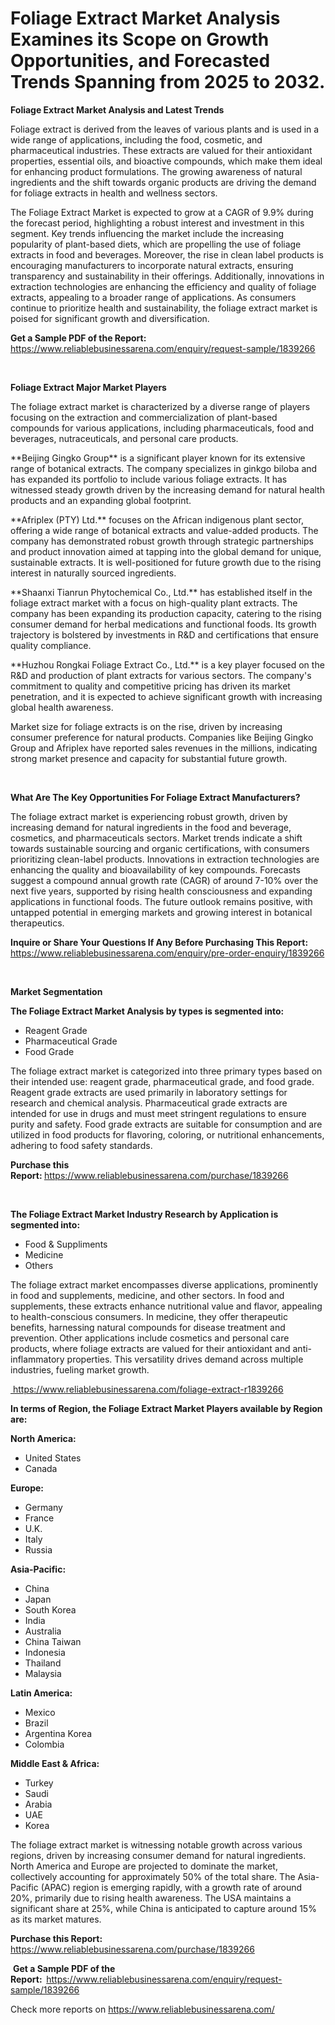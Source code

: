 <p><h1>Foliage Extract Market Analysis Examines its Scope on Growth Opportunities, and Forecasted Trends Spanning from 2025 to 2032.</h1></p><p><strong>Foliage Extract Market Analysis and Latest Trends</strong></p>
<p><p>Foliage extract is derived from the leaves of various plants and is used in a wide range of applications, including the food, cosmetic, and pharmaceutical industries. These extracts are valued for their antioxidant properties, essential oils, and bioactive compounds, which make them ideal for enhancing product formulations. The growing awareness of natural ingredients and the shift towards organic products are driving the demand for foliage extracts in health and wellness sectors.</p><p>The Foliage Extract Market is expected to grow at a CAGR of 9.9% during the forecast period, highlighting a robust interest and investment in this segment. Key trends influencing the market include the increasing popularity of plant-based diets, which are propelling the use of foliage extracts in food and beverages. Moreover, the rise in clean label products is encouraging manufacturers to incorporate natural extracts, ensuring transparency and sustainability in their offerings. Additionally, innovations in extraction technologies are enhancing the efficiency and quality of foliage extracts, appealing to a broader range of applications. As consumers continue to prioritize health and sustainability, the foliage extract market is poised for significant growth and diversification.</p></p>
<p><strong>Get a Sample PDF of the Report:&nbsp;</strong> <a href="https://www.reliablebusinessarena.com/enquiry/request-sample/1839266?utm_campaign=3024&utm_medium=2&utm_source=Github&utm_content=ia&utm_term=03042025&utm_id=foliage-extract">https://www.reliablebusinessarena.com/enquiry/request-sample/1839266</a></p>
<p>&nbsp;</p>
<p><strong>Foliage Extract Major Market Players</strong></p>
<p><p>The foliage extract market is characterized by a diverse range of players focusing on the extraction and commercialization of plant-based compounds for various applications, including pharmaceuticals, food and beverages, nutraceuticals, and personal care products.</p><p>**Beijing Gingko Group** is a significant player known for its extensive range of botanical extracts. The company specializes in ginkgo biloba and has expanded its portfolio to include various foliage extracts. It has witnessed steady growth driven by the increasing demand for natural health products and an expanding global footprint.</p><p>**Afriplex (PTY) Ltd.** focuses on the African indigenous plant sector, offering a wide range of botanical extracts and value-added products. The company has demonstrated robust growth through strategic partnerships and product innovation aimed at tapping into the global demand for unique, sustainable extracts. It is well-positioned for future growth due to the rising interest in naturally sourced ingredients.</p><p>**Shaanxi Tianrun Phytochemical Co., Ltd.** has established itself in the foliage extract market with a focus on high-quality plant extracts. The company has been expanding its production capacity, catering to the rising consumer demand for herbal medications and functional foods. Its growth trajectory is bolstered by investments in R&D and certifications that ensure quality compliance.</p><p>**Huzhou Rongkai Foliage Extract Co., Ltd.** is a key player focused on the R&D and production of plant extracts for various sectors. The company's commitment to quality and competitive pricing has driven its market penetration, and it is expected to achieve significant growth with increasing global health awareness.</p><p>Market size for foliage extracts is on the rise, driven by increasing consumer preference for natural products. Companies like Beijing Gingko Group and Afriplex have reported sales revenues in the millions, indicating strong market presence and capacity for substantial future growth.</p></p>
<p>&nbsp;</p>
<p><strong>What Are The Key Opportunities For Foliage Extract Manufacturers?</strong></p>
<p><p>The foliage extract market is experiencing robust growth, driven by increasing demand for natural ingredients in the food and beverage, cosmetics, and pharmaceuticals sectors. Market trends indicate a shift towards sustainable sourcing and organic certifications, with consumers prioritizing clean-label products. Innovations in extraction technologies are enhancing the quality and bioavailability of key compounds. Forecasts suggest a compound annual growth rate (CAGR) of around 7-10% over the next five years, supported by rising health consciousness and expanding applications in functional foods. The future outlook remains positive, with untapped potential in emerging markets and growing interest in botanical therapeutics.</p></p>
<p><strong>Inquire or Share Your Questions If Any Before Purchasing This Report:</strong> <a href="https://www.reliablebusinessarena.com/enquiry/pre-order-enquiry/1839266?utm_campaign=3024&utm_medium=2&utm_source=Github&utm_content=ia&utm_term=03042025&utm_id=foliage-extract">https://www.reliablebusinessarena.com/enquiry/pre-order-enquiry/1839266</a></p>
<p>&nbsp;</p>
<p><strong>Market Segmentation</strong></p>
<p><strong>The Foliage Extract Market Analysis by types is segmented into:</strong></p>
<p><ul><li>Reagent Grade</li><li>Pharmaceutical Grade</li><li>Food Grade</li></ul></p>
<p><p>The foliage extract market is categorized into three primary types based on their intended use: reagent grade, pharmaceutical grade, and food grade. Reagent grade extracts are used primarily in laboratory settings for research and chemical analysis. Pharmaceutical grade extracts are intended for use in drugs and must meet stringent regulations to ensure purity and safety. Food grade extracts are suitable for consumption and are utilized in food products for flavoring, coloring, or nutritional enhancements, adhering to food safety standards.</p></p>
<p><strong>Purchase this Report:&nbsp;</strong><a href="https://www.reliablebusinessarena.com/purchase/1839266?utm_campaign=3024&utm_medium=2&utm_source=Github&utm_content=ia&utm_term=03042025&utm_id=foliage-extract">https://www.reliablebusinessarena.com/purchase/1839266</a></p>
<p>&nbsp;</p>
<p><strong>The Foliage Extract Market Industry Research by Application is segmented into:</strong></p>
<p><ul><li>Food & Suppliments</li><li>Medicine</li><li>Others</li></ul></p>
<p><p>The foliage extract market encompasses diverse applications, prominently in food and supplements, medicine, and other sectors. In food and supplements, these extracts enhance nutritional value and flavor, appealing to health-conscious consumers. In medicine, they offer therapeutic benefits, harnessing natural compounds for disease treatment and prevention. Other applications include cosmetics and personal care products, where foliage extracts are valued for their antioxidant and anti-inflammatory properties. This versatility drives demand across multiple industries, fueling market growth.</p></p>
<p><a href="https://www.reliablebusinessarena.com/foliage-extract-r1839266?utm_campaign=3024&utm_medium=2&utm_source=Github&utm_content=ia&utm_term=03042025&utm_id=foliage-extract">&nbsp;https://www.reliablebusinessarena.com/foliage-extract-r1839266</a></p>
<p><strong>In terms of Region, the Foliage Extract Market Players available by Region are:</strong></p>
<p>
    <p> <strong> North America: </strong>
        <ul>
            <li>United States</li>
            <li>Canada</li>
        </ul>
        </p> 
    <p> <strong> Europe: </strong>
        <ul>
            <li>Germany</li>
            <li>France</li>
            <li>U.K.</li>
            <li>Italy</li>
            <li>Russia</li>
        </ul>
        </p> 
    <p> <strong> Asia-Pacific: </strong>
        <ul>
            <li>China</li>
            <li>Japan</li>
            <li>South Korea</li>
            <li>India</li>
            <li>Australia</li>
            <li>China Taiwan</li>
            <li>Indonesia</li>
            <li>Thailand</li>
            <li>Malaysia</li>
        </ul>
        </p> 
    <p> <strong> Latin America: </strong>
        <ul>
            <li>Mexico</li>
            <li>Brazil</li>
            <li>Argentina Korea</li>
            <li>Colombia</li>
        </ul>
        </p> 
    <p> <strong> Middle East & Africa: </strong>
        <ul>
            <li>Turkey</li>
            <li>Saudi</li>
            <li>Arabia</li>
            <li>UAE</li>
            <li>Korea</li>
        </ul>
    </p>
    </p>
<p><p>The foliage extract market is witnessing notable growth across various regions, driven by increasing consumer demand for natural ingredients. North America and Europe are projected to dominate the market, collectively accounting for approximately 50% of the total share. The Asia-Pacific (APAC) region is emerging rapidly, with a growth rate of around 20%, primarily due to rising health awareness. The USA maintains a significant share at 25%, while China is anticipated to capture around 15% as its market matures.</p></p>
<p><strong>Purchase this Report: </strong><a href="https://www.reliablebusinessarena.com/purchase/1839266?utm_campaign=3024&utm_medium=2&utm_source=Github&utm_content=ia&utm_term=03042025&utm_id=foliage-extract">https://www.reliablebusinessarena.com/purchase/1839266</a></p>
<p>&nbsp;<strong>Get a Sample PDF of the Report:&nbsp;&nbsp;</strong><a href="https://www.reliablebusinessarena.com/enquiry/request-sample/1839266?utm_campaign=3024&utm_medium=2&utm_source=Github&utm_content=ia&utm_term=03042025&utm_id=foliage-extract">https://www.reliablebusinessarena.com/enquiry/request-sample/1839266</a></p>
<p><strong></strong></p>
<p>Check more reports on <a href="https://www.reliablebusinessarena.com/?utm_campaign=3024&utm_medium=2&utm_source=Github&utm_content=ia&utm_term=03042025&utm_id=foliage-extract">https://www.reliablebusinessarena.com/</a></p>
